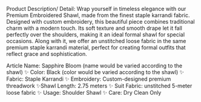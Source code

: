 Product Description/ Detail:
Wrap yourself in timeless elegance with our Premium Embroidered Shawl, made from the finest staple karrandi fabric. Designed with custom embroidery, this beautiful piece combines traditional charm with a modern touch.
Its soft texture and smooth drape let it fall perfectly over the shoulders, making it an ideal formal shawl for special occasions.
Along with it, we offer an unstitched loose fabric in the same premium staple karrandi material, perfect for creating formal outfits that reflect grace and sophistication.

Article Name: Sapphire Bloom (name would be varied according to the shawl)
✨ Color: Black (color would be varied according to the shawl)
✨ Fabric: Staple Karrandi
✨ Embroidery: Custom-designed premium threadwork
✨Shawl  Length: 2.75 meters
✨ Suit Fabric: unstitched 5-meter loose fabric
✨ Usage: Shoulder Shawl 
✨ Care: Dry Clean Only
